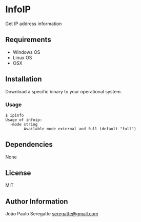 # InfoIP

Get IP address information

## Requirements

- Windows OS
- Linux OS
- OSX

## Installation

Download a specific binary to your operational system.

### Usage


```shell
$ ipinfo
Usage of infoip:
  -mode string
    	Available mode external and full (default "full") 
```


Dependencies
------------

None

License
-------

MIT

Author Information
------------------

João Paulo Seregatte <seregatte@gmail.com>
